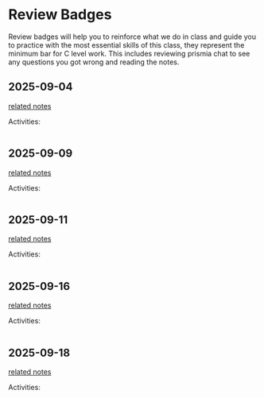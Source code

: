 
# Review Badges


Review badges will help you to reinforce what we do in class and guide you to practice with the most essential skills of this class, they represent the minimum bar for C level work.  This includes reviewing prismia chat to see any questions you got wrong and reading the notes.  



<!-- ## 2024-09-05

[related notes](../notes/2024-09-05)

Activities:
```{include} ../_review/2024-09-05.md
``` -->

## 2025-09-04

[related notes](../notes/2025-09-04)

Activities:
```{include} ../_review/2025-09-04.md
```
## 2025-09-09

[related notes](../notes/2025-09-09)

Activities:
```{include} ../_review/2025-09-09.md
```
## 2025-09-11

[related notes](../notes/2025-09-11)

Activities:
```{include} ../_review/2025-09-11.md
```
## 2025-09-16

[related notes](../notes/2025-09-16)

Activities:
```{include} ../_review/2025-09-16.md
```
## 2025-09-18

[related notes](../notes/2025-09-18)

Activities:
```{include} ../_review/2025-09-18.md
```